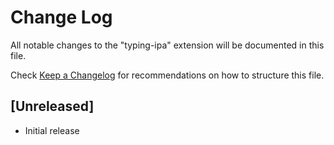 # Change Log

All notable changes to the "typing-ipa" extension will be documented in this file.

Check [Keep a Changelog](http://keepachangelog.com/) for recommendations on how to structure this file.

## [Unreleased]

- Initial release